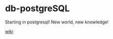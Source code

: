 # db-postgreSQL
Starting in postgresql! New world, new knowledge!

[wiki](https://github.com/eibarrac/db-postgreSQL/wiki)
